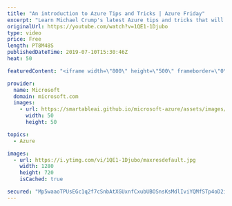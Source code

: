 ```yaml
---
title: "An introduction to Azure Tips and Tricks | Azure Friday"
excerpt: "Learn Michael Crump's latest Azure tips and tricks that will help you be more productive working with Azure in Visual Studio 2019. [04:01] Demo Start   Azure Tips and Tricks site https://aka.ms/azfr/552/01  Azure Tips and Tricks videos https://aka.ms/azfr/552/02  Azure Tips and Tricks GitHub repo https://aka.ms/azfr/552/03"
originalUrl: https://youtube.com/watch?v=1QE1-1Djubo
type: video
price: Free
length: PT8M48S
publishedDateTime: 2019-07-10T15:30:46Z
heat: 50

featuredContent: "<iframe width=\"800\" height=\"500\" frameborder=\"0\" src=\"https://www.youtube.com/embed/1QE1-1Djubo\" allow=\"accelerometer; autoplay; encrypted-media; gyroscope; picture-in-picture\" allowfullscreen></iframe>"

provider:
  name: Microsoft
  domain: microsoft.com
  images:
    - url: https://smartableai.github.io/microsoft-azure/assets/images/organizations/microsoft.com-50x50.jpg
      width: 50
      height: 50

topics:
  - Azure

images:
  - url: https://i.ytimg.com/vi/1QE1-1Djubo/maxresdefault.jpg
    width: 1280
    height: 720
    isCached: true

secured: "Mp5waaoTPUsEGc1q2f7cSnbAtXGUxnfCxubUBOSnsKsMdlIviYQMfSTp4oD2imGp7A2pc7zkPMQ86OPVJqtCIbINmVpWnJc3DEg3WGRHoizIKyc1MLUYF3PGAPvYacM77vjMn2zLd0UTdV4MUhRzRgSpH60PmhKzGAQ49Zt1M5/lUsWsU6YgIc3Us9DJWAnVbzt6TbYJ9rYwuwWuU+d4et2ytB6uIzOr/83ohr5YKOb9/JmcaPoBmvpXsekbiRcts/9MGaB2KaSdTsiyw1/yprm8EHGANmdrMVsM7zqnykjmHSp9JKNr+9O4dsurNnhx6J/rVfVAEjDwCry4Yz5zGWw2+z7ZawMqgumDz/5ZR4VPujce8HOxRp4Cas9CpD+I98Ecp3jXjpZPGsi9oqVp5qmDB6VnAt/CBgeL6eFdjAE=;E8BYOQFaiGXvi0xbukQzdw=="
---
```


